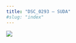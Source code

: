 ```yaml
---
title: "DSC_0293 – SUDA"
#slug: "index"
---
```


[![](/wp-content/2015/05/DSC_0293-300x201.jpg)](/wp-content/2015/05/DSC_0293.jpg)